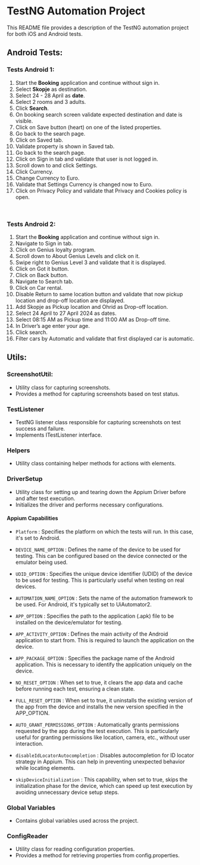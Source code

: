 # TestNG Automation Project

This README file provides a description of the TestNG automation project for both iOS and Android tests.

## Android Tests:
### Tests Android 1:
1. Start the **Booking** application and continue without sign in.
2. Select **Skopje** as destination.
3. Select 24 - 28 April as **date**.
4. Select 2 rooms and 3 adults.
5. Click **Search**.
6. On booking search screen validate expected destination and date is visible.
7. Click on Save button (heart) on one of the listed properties.
8. Go back to the search page.
9. Click on Saved tab.
10. Validate property is shown in Saved tab.
11. Go back to the search page.
12. Click on Sign in tab and validate that user is not logged in.
13. Scroll down to and click Settings.
14. Click Currency.
15. Change Currency to Euro.
16. Validate that Settings Currency is changed now to Euro.
17. Click on Privacy Policy and validate that Privacy and Cookies policy is open.

<br>

### Tests Android 2:
1. Start the **Booking** application and continue without sign in.
2. Navigate to Sign in tab.
3. Click on Genius loyalty program.
4. Scroll down to About Genius Levels and click on it.
5. Swipe right to Genius Level 3 and validate that it is displayed.
6. Click on Got it button.
7. Click on Back button.
8. Navigate to Search tab.
9. Click on Car rental.
10. Disable Return to same location button and validate that now pickup location and drop-off location are displayed.
11. Add Skopje as Pickup location and Ohrid as Drop-off location.
12. Select 24 April to 27 April 2024 as dates.
13. Select 08:15 AM as Pickup time and 11:00 AM as Drop-off time.
14. In Driver’s age enter your age. 
15. Click search.
16. Filter cars by Automatic and validate that first displayed car is automatic.


## Utils:

### ScreenshotUtil:
- Utility class for capturing screenshots.
- Provides a method for capturing screenshots based on test status.

### TestListener
- TestNG listener class responsible for capturing screenshots on test success and failure.
- Implements ITestListener interface.

### Helpers
- Utility class containing helper methods for actions with elements.

### DriverSetup
- Utility class for setting up and tearing down the Appium Driver before and after test execution.
- Initializes the driver and performs necessary configurations.
#### Appium Capabilities
- `Platform` : Specifies the platform on which the tests will run. In this case, it's set to Android.

- `DEVICE_NAME_OPTION` : Defines the name of the device to be used for testing. This can be configured based on the device connected or the emulator being used.

- `UDID_OPTION` : Specifies the unique device identifier (UDID) of the device to be used for testing. This is particularly useful when testing on real devices.

- `AUTOMATION_NAME_OPTION` : Sets the name of the automation framework to be used. For Android, it's typically set to UiAutomator2.

- `APP_OPTION` : Specifies the path to the application (.apk) file to be installed on the device/emulator for testing.

- `APP_ACTIVITY_OPTION` : Defines the main activity of the Android application to start from. This is required to launch the application on the device.

- `APP_PACKAGE_OPTION` : Specifies the package name of the Android application. This is necessary to identify the application uniquely on the device.

- `NO_RESET_OPTION` : When set to true, it clears the app data and cache before running each test, ensuring a clean state.

- `FULL_RESET_OPTION` : When set to true, it uninstalls the existing version of the app from the device and installs the new version specified in the APP_OPTION.

- `AUTO_GRANT_PERMISSIONS_OPTION` : Automatically grants permissions requested by the app during the test execution. This is particularly useful for granting permissions like location, camera, etc., without user interaction.

- `disableIdLocatorAutocompletion` : Disables autocompletion for ID locator strategy in Appium. This can help in preventing unexpected behavior while locating elements.

- `skipDeviceInitialization` : This capability, when set to true, skips the initialization phase for the device, which can speed up test execution by avoiding unnecessary device setup steps.

### Global Variables
- Contains global variables used across the project.

### ConfigReader
- Utility class for reading configuration properties.
- Provides a method for retrieving properties from config.properties.

